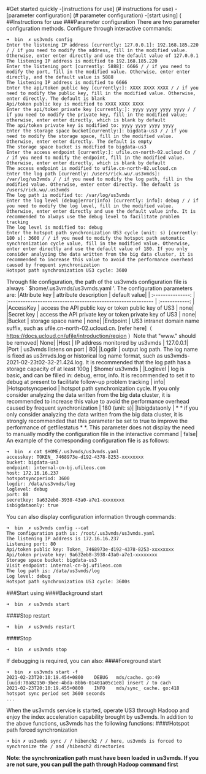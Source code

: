 #Get started quickly
-[instructions for use] (# instructions for use)
-[parameter configuration] (# parameter configuration)
-[start using] (\
##Instructions for use
###Parameter configuration
There are two parameter configuration methods. Configure through interactive commands:
```shell
➜  bin  ✗ us3vmds config
Enter the listening IP address [currently: 127.0.0.1]: 192.168.185.220 / / if you need to modify the address, fill in the modified value. Otherwise, enter enter directly and use the default value of 127.0.0.1
The listening IP address is modified to 192.168.185.220
Enter the listening port [currently: 5888]: 6666 / / if you need to modify the port, fill in the modified value. Otherwise, enter enter directly, and the default value is 5888
The listening IP address is modified to 6666
Enter the api/token public key [currently:]: XXXX XXXX XXXX / / if you need to modify the public key, fill in the modified value. Otherwise, enter directly. The default is blank
Api/token public key is modified to XXXX XXXX XXXX
Enter the api/token private key [currently:]: yyyy yyyy yyyy yyyy / / if you need to modify the private key, fill in the modified value; otherwise, enter enter directly, which is blank by default
The api/token private key is modified to: yyyy yyyy yyyy yyyy
Enter the storage space bucket[currently:]: bigdata-us3 / / if you need to modify the storage space, fill in the modified value. Otherwise, enter enter directly. The default is empty
The storage space bucket is modified to bigdata-us3
Enter the access endpoint [currently:]: ufile.cn-north-02.ucloud Cn / / if you need to modify the endpoint, fill in the modified value. Otherwise, enter enter directly, which is blank by default
The access endpoint is modified to ufile.cn-north-02.ucloud.cn
Enter the log path [currently: /users/rick.wu/.us3vmds]: /var/log/us3vmds / / if you need to modify the log path, fill in the modified value. Otherwise, enter enter directly. The default is /users/rick.wu/.us3vmds
The log path is modified to: /var/log/us3vmds
Enter the log level (debug|error|info) [currently: info]: debug / / if you need to modify the log level, fill in the modified value. Otherwise, enter enter directly and use the default value info. It is recommended to always use the debug level to facilitate problem tracking
The log level is modified to: debug
Enter the hotspot path synchronization US3 cycle (unit: s) [currently: 180 s]: 3600 / / if you need to modify the hotspot path automatic synchronization cycle value, fill in the modified value. Otherwise, enter enter directly and use the default value of 180. If you only consider analyzing the data written from the big data cluster, it is recommended to increase this value to avoid the performance overhead caused by frequent synchronization
Hotspot path synchronization US3 cycle: 3600
```
Through file configuration, the path of the us3vmds configuration file is always ` $home/.us3vmds/us3vmds.yaml '. The configuration parameters are:
|Attribute key | attribute description | default value|
| :---------------: | :----------------------------------------------------------- | :------------: |
|AccessKey | access the API public key or token public key of US3 | none|
|Secret key | access the API private key or token private key of US3 | none|
|Bucket | storage space name | none|
|Endpoint | US3 intranet domain name suffix, such as ufile.cn-north-02.ucloud.cn. [refer here]（ https://docs.ucloud.cn/ufile/introduction/region ）Note that "www." should be removed| None|
|Host | IP address monitored by us3vmds | 127.0.0.1|
|Port | us3vmds listens on port | 80|
|Logdir | output log path. The log name is fixed as us3mvds.log or historical log name format, such as us3vmds-2021-02-23t02-32-21.424.log. It is recommended that the log path has a storage capacity of at least 100g | $home/ us3vmds |
|Loglevel | log is basic, and can be filled in: debug, error, info. It is recommended to set it to debug at present to facilitate follow-up problem tracking | info|
|Hotspotsyncperiod | hotspot path synchronization cycle. If you only consider analyzing the data written from the big data cluster, it is recommended to increase this value to avoid the performance overhead caused by frequent synchronization | 180 (unit: s)|
|Isbigdataonly | * * if you only consider analyzing the data written from the big data cluster, it is strongly recommended that this parameter be set to true to improve the performance of getfilestatus * *. This parameter does not display the need to manually modify the configuration file in the interactive command | false|
An example of the corresponding configuration file is as follows:
```shell
➜  bin  ✗ cat $HOME/.us3vmds/us3vmds.yaml
accesskey: TOKEN_ 7468973e-d192-4378-8253-xxxxxxxx
bucket: bigdata-us3
endpoint: internal-cn-bj.ufileos.com
host: 172.16.16.237
hotspotsyncperiod: 3600
logdir: /data/us3vmds/log
loglevel: debug
port: 80
secretkey: 9a632eb8-3938-43a0-a7e1-xxxxxxxx
isbigdataonly: true
```
You can also display configuration information through commands:
```shell
➜  bin  ✗ us3vmds config --cat
The configuration path is: /root/.us3vmds/us3vmds.yaml
The listening IP address is 172.16.16.237
Listening port: 80
Api/token public key: Token_ 7468973e-d192-4378-8253-xxxxxxxx
Api/token private key: 9a632eb8-3938-43a0-a7e1-xxxxxxxx
Storage space bucket: bigdata-us3
Visit endpoint: internal-cn-bj.ufileos.com
The log path is: /data/us3vmds/log
Log level: debug
Hotspot path synchronization US3 cycle: 3600s
```
###Start using
####Background start
```shell
➜  bin  ✗ us3vmds start
```
####Stop restart
```shell
➜  bin  ✗ us3vmds restart
```
####Stop
```shell
➜  bin  ✗ us3vmds stop
```
If debugging is required, you can also:
####Foreground start
```shell
➜  bin  ✗ us3vmds start -f
2021-02-23T20:10:19.454+0800    DEBUG   mds/cache. go:49 [uuid:70a82150-3bee-4bda-8bb6-01401a05c1e8] insert / to cach
2021-02-23T20:10:19.455+0800    INFO    mds/sync_ cache. go:418 hotspot sync period set 3600 seconds
...
```
When the us3vmds service is started, operate US3 through Hadoop and enjoy the index acceleration capability brought by us3vmds. In addition to the above functions, us3vmds has the following functions:
####Hotspot path forced synchronization
```shell
➜ bin ✗ us3vmds sync / / hibench2 / / here, us3vmds is forced to synchronize the / and /hibench2 directories
```
**Note: the synchronization path must have been loaded in us3vmds. If you are not sure, you can pull the path through Hadoop command first**
